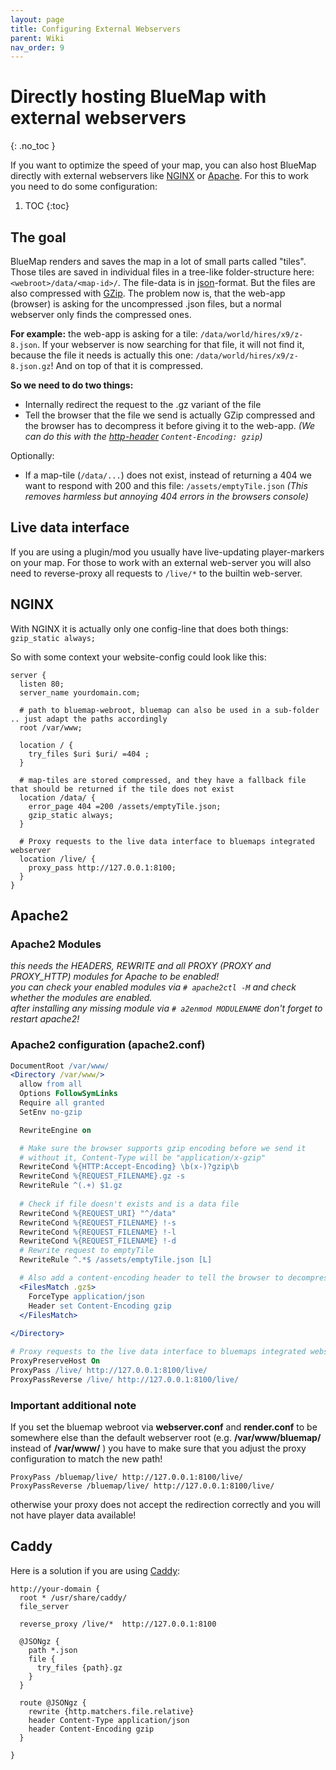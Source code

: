 ```yaml
---
layout: page
title: Configuring External Webservers
parent: Wiki
nav_order: 9
---
```


# Directly hosting BlueMap with external webservers
{: .no_toc }

If you want to optimize the speed of your map, you can also host BlueMap directly with external webservers like 
[NGINX](https://www.nginx.com/) or [Apache](https://httpd.apache.org/). For this to work you need to do 
some configuration:

1. TOC 
{:toc}

## The goal
BlueMap renders and saves the map in a lot of small parts called "tiles". Those tiles are saved in individual files 
in a tree-like folder-structure here: `<webroot>/data/<map-id>/`. The file-data is in 
[json](https://www.json.org/json-de.html)-format. But the files are also compressed with 
[GZip](https://en.wikipedia.org/wiki/Gzip). The problem now is, that the web-app (browser) is asking for the 
uncompressed .json files, but a normal webserver only finds the compressed ones.

**For example:** the web-app is asking for a tile: `/data/world/hires/x9/z-8.json`. If your webserver is now searching 
for that file, it will not find it, because the file it needs is actually this one: `/data/world/hires/x9/z-8.json.gz`!
And on top of that it is compressed.

**So we need to do two things:**
- Internally redirect the request to the .gz variant of the file
- Tell the browser that the file we send is actually GZip compressed and the browser has to decompress it before giving
  it to the web-app. *(We can do this with the [http-header](https://developer.mozilla.org/en-US/docs/Web/HTTP/Headers)
  `Content-Encoding: gzip`)*

Optionally:
- If a map-tile (`/data/...`) does not exist, instead of returning a 404 we want to respond with 200 and this file: `/assets/emptyTile.json` *(This removes harmless but annoying 404 errors in the browsers console)*

## Live data interface
If you are using a plugin/mod you usually have live-updating player-markers on your map. For those to work with an 
external web-server you will also need to reverse-proxy all requests to `/live/*` to the builtin web-server.

## NGINX
With NGINX it is actually only one config-line that does both things: `gzip_static always;`

So with some context your website-config could look like this:
```nginx
server {
  listen 80;
  server_name yourdomain.com;

  # path to bluemap-webroot, bluemap can also be used in a sub-folder .. just adapt the paths accordingly
  root /var/www; 
  
  location / {
    try_files $uri $uri/ =404 ;
  }
  
  # map-tiles are stored compressed, and they have a fallback file that should be returned if the tile does not exist
  location /data/ {
    error_page 404 =200 /assets/emptyTile.json;
    gzip_static always;
  }

  # Proxy requests to the live data interface to bluemaps integrated webserver
  location /live/ {
    proxy_pass http://127.0.0.1:8100;
  }
}
```

## Apache2
### Apache2 Modules
*this needs the HEADERS, REWRITE and all PROXY (PROXY and PROXY_HTTP) modules for Apache to be enabled!*  
*you can check your enabled modules via `# apache2ctl -M` and check whether the modules are enabled.*  
*after installing any missing module via `# a2enmod MODULENAME` don't forget to restart apache2!*

### Apache2 configuration (apache2.conf)
```apache
DocumentRoot /var/www/
<Directory /var/www/>
  allow from all
  Options FollowSymLinks
  Require all granted
  SetEnv no-gzip

  RewriteEngine on

  # Make sure the browser supports gzip encoding before we send it
  # without it, Content-Type will be "application/x-gzip"
  RewriteCond %{HTTP:Accept-Encoding} \b(x-)?gzip\b
  RewriteCond %{REQUEST_FILENAME}.gz -s
  RewriteRule ^(.+) $1.gz
  
  # Check if file doesn't exists and is a data file
  RewriteCond %{REQUEST_URI} "^/data"
  RewriteCond %{REQUEST_FILENAME} !-s
  RewriteCond %{REQUEST_FILENAME} !-l
  RewriteCond %{REQUEST_FILENAME} !-d
  # Rewrite request to emptyTile
  RewriteRule ^.*$ /assets/emptyTile.json [L]

  # Also add a content-encoding header to tell the browser to decompress
  <FilesMatch .gz$>
    ForceType application/json
    Header set Content-Encoding gzip
  </FilesMatch>
  
</Directory>

# Proxy requests to the live data interface to bluemaps integrated webserver  
ProxyPreserveHost On
ProxyPass /live/ http://127.0.0.1:8100/live/
ProxyPassReverse /live/ http://127.0.0.1:8100/live/
```

### Important additional note
If you set the bluemap webroot via **webserver.conf** and **render.conf** to be somewhere else than the default webserver root (e.g. **/var/www/bluemap/** instead of **/var/www/** ) you have to make sure that you adjust the proxy configuration to match the new path!
```
ProxyPass /bluemap/live/ http://127.0.0.1:8100/live/
ProxyPassReverse /bluemap/live/ http://127.0.0.1:8100/live/
```
otherwise your proxy does not accept the redirection correctly and you will not have player data available!

## Caddy
Here is a solution if you are using [Caddy](https://caddyserver.com/):
```
http://your-domain {
  root * /usr/share/caddy/
  file_server

  reverse_proxy /live/*  http://127.0.0.1:8100

  @JSONgz {
    path *.json
    file {
      try_files {path}.gz
    }
  }

  route @JSONgz {
    rewrite {http.matchers.file.relative}
    header Content-Type application/json
    header Content-Encoding gzip
  }

}
```
